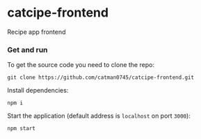 # catcipe-frontend

Recipe app frontend

### Get and run

To get the source code you need to clone the repo:

```
git clone https://github.com/catman0745/catcipe-frontend.git
```

Install dependencies:

```
npm i
```

Start the application (default address is `localhost` on port `3000`):

```
npm start
```
